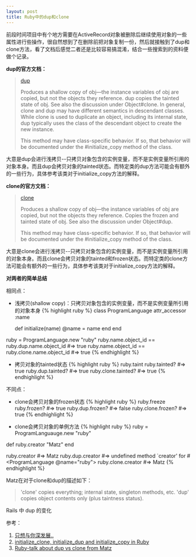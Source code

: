 ```yaml
---
layout: post
title: Ruby中的dup和clone
---
```


前段时间项目中有个地方需要在ActiveRecord对象被删除后继续使用对象的一些属性进行些操作，很自然想到了在删除前把对象复制一份，然后就接触到了dup和clone方法，看了文档后感觉二者还是比较容易搞混淆，结合一些搜索到的资料便做个记录。

**dup的官方文档：**

> [dup](http://ruby-doc.org/core-2.0.0/Object.html#method-i-dup)
>
> Produces a shallow copy of obj—the instance variables of obj are copied, but not the objects they reference. dup copies the tainted state of obj. See also the discussion under Object#clone. In general, clone and dup may have different semantics in descendant classes. While clone is used to duplicate an object, including its internal state, dup typically uses the class of the descendant object to create the new instance.
>
> This method may have class-specific behavior. If so, that behavior will be documented under the #initialize_copy method of the class.

大意是dup会进行浅拷贝--只拷贝对象包含的实例变量，而不是实例变量所引用的对象本身。而且dup会拷贝对象的tainted状态。而特定类的dup方法可能会有额外的一些行为，具体参考该类对于initialize_copy方法的解释。

**clone的官方文档：**

> [clone](http://ruby-doc.org/core-2.0.0/Object.html#method-i-clone)
>
> Produces a shallow copy of obj—the instance variables of obj are copied, but not the objects they reference. Copies the frozen and tainted state of obj. See also the discussion under Object#dup.
>
> This method may have class-specific behavior. If so, that behavior will be documented under the #initialize_copy method of the class.

大意是clone会进行浅拷贝--只拷贝对象包含的实例变量，而不是实例变量所引用的对象本身。而且clone会拷贝对象的tainted和frozen状态。而特定类的clone方法可能会有额外的一些行为，具体参考该类对于initialize_copy方法的解释。

**对两者的简单总结**

相同点：

* 浅拷贝(shallow copy)：只拷贝对象包含的实例变量，而不是实例变量所引用的对象本身
{% highlight ruby %}
class ProgramLanguage
  attr_accessor :name

  def initialize(name)
    @name = name
  end
end

ruby = ProgramLanguage.new "ruby"
ruby.name.object_id == ruby.dup.name.object_id  #=> true
ruby.name.object_id == ruby.clone.name.object_id  #=> true
{% endhighlight %}

* 拷贝对象的tainted状态
{% highlight ruby %}
ruby.taint
ruby.tainted?  #=> true
ruby.dup.tainted?  #=> true
ruby.clone.tainted?  #=> true
{% endhighlight %}

不同点：

* clone会拷贝对象的frozen状态
{% highlight ruby %}
ruby.freeze
ruby.frozen?  #=> true
ruby.dup.frozen?  #=> false
ruby.clone.frozen?  #=> true
{% endhighlight %}

* clone会拷贝对象的单例方法
{% highlight ruby %}
ruby = ProgramLanguauge.new "ruby"

def ruby.creator
  "Matz"
end

ruby.creator  #=> Matz
ruby.dup.creator  #=> undefined method `creator' for #<ProgramLanguage @name="ruby">
ruby.clone.creator  #=> Matz
{% endhighlight %}

Matz在对于clone和dup的描述如下：

> 'clone' copies everything; internal state, singleton methods, etc. 
> 'dup' copies object contents only (plus taintness status). 


Rails 中 dup 的变化

参考：

1. [只想与你深发展..](http://www.iteye.com/topic/407957)
2. [initialize_clone, initialize_dup and initialize_copy in Ruby](http://www.jonathanleighton.com/articles/2011/initialize_clone-initialize_dup-and-initialize_copy-in-ruby/)
3. [Ruby-talk about dup vs clone from Matz](http://computer-programming-forum.com/39-ruby/20826f090dd40ca3.htm)
